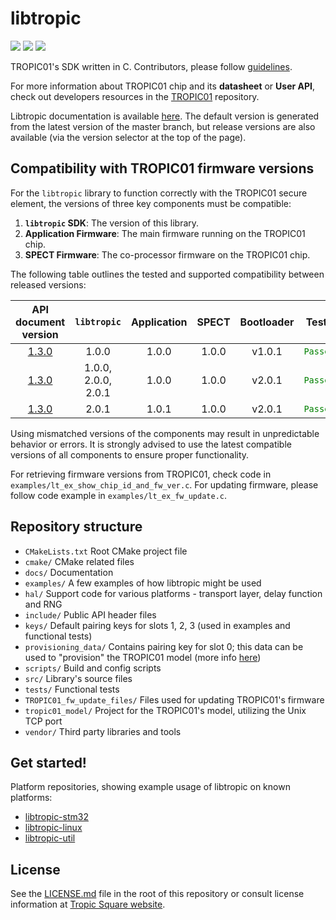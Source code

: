 # libtropic

![](https://github.com/tropicsquare/libtropic/actions/workflows/integration_tests.yml/badge.svg) ![](https://github.com/tropicsquare/libtropic/actions/workflows/build_docs_master.yml/badge.svg) ![](https://tropic-gitlab.corp.sldev.cz/internal/sw-design/libtropic/badges/master/coverage.svg)

TROPIC01's SDK written in C. Contributors, please follow [guidelines](https://github.com/tropicsquare/libtropic/blob/master/CONTRIBUTING.md).


For more information about TROPIC01 chip and its **datasheet** or **User API**, check out developers resources in the [TROPIC01](https://github.com/tropicsquare/tropic01) repository.

Libtropic documentation is available [here](https://tropicsquare.github.io/libtropic/latest/). The default version is generated from the latest version of the master branch, but release versions are also available (via the version selector at the top of the page).

## Compatibility with TROPIC01 firmware versions

For the `libtropic` library to function correctly with the TROPIC01 secure element, the versions of three key components must be compatible:

1.  **`libtropic` SDK**: The version of this library.
2.  **Application Firmware**: The main firmware running on the TROPIC01 chip.
3.  **SPECT Firmware**: The co-processor firmware on the TROPIC01 chip.

The following table outlines the tested and supported compatibility between released versions:

| API document version                                                                                   | `libtropic`         | Application            | SPECT            |  Bootloader |  Tests                                     |
| :----------------------------------------------------------------------------------------------------: |:-------------------:|:----------------------:|:----------------:|  :-------:  |  :---------------------------------------: |
| [1.3.0](https://github.com/tropicsquare/tropic01/blob/main/doc/api/ODU_TR01_user_api_v1.3.0.pdf)       | 1.0.0               | 1.0.0                  | 1.0.0            |  v1.0.1     |  <code style="color : green">Passed</code> |
| [1.3.0](https://github.com/tropicsquare/tropic01/blob/main/doc/api/ODU_TR01_user_api_v1.3.0.pdf)       | 1.0.0, 2.0.0, 2.0.1 | 1.0.0                  | 1.0.0            |  v2.0.1     |  <code style="color : green">Passed</code> |
| [1.3.0](https://github.com/tropicsquare/tropic01/blob/main/doc/api/ODU_TR01_user_api_v1.3.0.pdf)       | 2.0.1               | 1.0.1                  | 1.0.0            |  v2.0.1     |  <code style="color : green">Passed</code> |

Using mismatched versions of the components may result in unpredictable behavior or errors. It is strongly advised to use the latest compatible versions of all components to ensure proper functionality.  

For retrieving firmware versions from TROPIC01, check code in `examples/lt_ex_show_chip_id_and_fw_ver.c`. For updating firmware, please follow code example in `examples/lt_ex_fw_update.c`.

## Repository structure
* `CMakeLists.txt` Root CMake project file
* `cmake/` CMake related files
* `docs/` Documentation
* `examples/` A few examples of how libtropic might be used
* `hal/` Support code for various platforms - transport layer, delay function and RNG
* `include/` Public API header files
* `keys/` Default pairing keys for slots 1, 2, 3 (used in examples and functional tests)
* `provisioning_data/` Contains pairing key for slot 0; this data can be used to "provision" the TROPIC01 model (more info [here](https://tropicsquare.github.io/libtropic/latest/other/provisioning_data/))
* `scripts/` Build and config scripts
* `src/` Library's source files
* `tests/` Functional tests
* `TROPIC01_fw_update_files/` Files used for updating TROPIC01's firmware
* `tropic01_model/` Project for the TROPIC01's model, utilizing the Unix TCP port
* `vendor/` Third party libraries and tools

## Get started!

Platform repositories, showing example usage of libtropic on known platforms:
* [libtropic-stm32](https://github.com/tropicsquare/libtropic-stm32)
* [libtropic-linux](https://github.com/tropicsquare/libtropic-linux)
* [libtropic-util](https://github.com/tropicsquare/libtropic-util)

## License

See the [LICENSE.md](LICENSE.md) file in the root of this repository or consult license information at [Tropic Square website](http:/tropicsquare.com/license).

